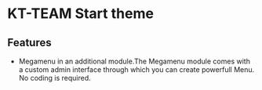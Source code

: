 # KT-TEAM Start theme

## Features

* Megamenu in an additional module.The Megamenu module comes with a custom admin interface through which you can create powerfull Menu. No coding is required.
